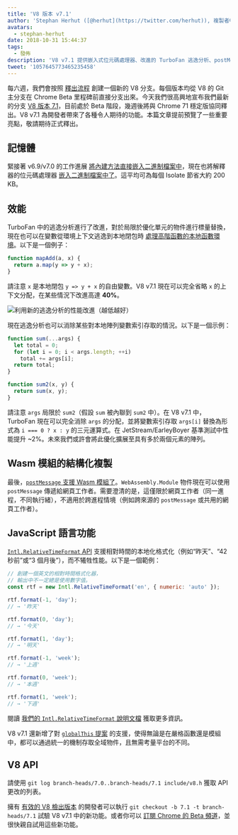```yaml
---
title: 'V8 版本 v7.1'
author: 'Stephan Herhut ([@herhut](https://twitter.com/herhut)), 複製者中的複製者'
avatars:
  - stephan-herhut
date: 2018-10-31 15:44:37
tags:
  - 發佈
description: 'V8 v7.1 提供嵌入式位元碼處理器、改進的 TurboFan 逃逸分析、postMessage(wasmModule)、Intl.RelativeTimeFormat 和 globalThis！'
tweet: '1057645773465235458'
---
```

每六週，我們會按照 [釋出流程](/docs/release-process) 創建一個新的 V8 分支。每個版本均從 V8 的 Git 主分支在 Chrome Beta 里程碑前直接分支出來。今天我們很高興地宣布我們最新的分支 [V8 版本 7.1](https://chromium.googlesource.com/v8/v8.git/+log/branch-heads/7.1)，目前處於 Beta 階段，幾週後將與 Chrome 71 穩定版協同釋出。V8 v7.1 為開發者帶來了各種令人期待的功能。本篇文章提前預覽了一些重要亮點，敬請期待正式釋出。

<!--truncate-->
## 記憶體

緊接著 v6.9/v7.0 的工作進展 [將內建方法直接嵌入二進制檔案中](/blog/embedded-builtins)，現在也將解釋器的位元碼處理器 [嵌入二進制檔案中了](https://bugs.chromium.org/p/v8/issues/detail?id=8068)。這平均可為每個 Isolate 節省大約 200 KB。

## 效能

TurboFan 中的逃逸分析進行了改進，對於局限於優化單元的物件進行標量替換，現在也可以在變數從環境上下文逃逸到本地閉包時 [處理高階函數的本地函數環境](https://bit.ly/v8-turbofan-context-sensitive-js-operators)。以下是一個例子：

```js
function mapAdd(a, x) {
  return a.map(y => y + x);
}
```

請注意 `x` 是本地閉包 `y => y + x` 的自由變數。V8 v7.1 現在可以完全省略 `x` 的上下文分配，在某些情況下改進高達 **40%**。

![利用新的逃逸分析的性能改進（越低越好）](/_img/v8-release-71/improved-escape-analysis.svg)

現在逃逸分析也可以消除某些對本地陣列變數索引存取的情況。以下是一個示例：

```js
function sum(...args) {
  let total = 0;
  for (let i = 0; i < args.length; ++i)
    total += args[i];
  return total;
}

function sum2(x, y) {
  return sum(x, y);
}
```

請注意 `args` 局限於 `sum2`（假設 `sum` 被內聯到 `sum2` 中）。在 V8 v7.1 中，TurboFan 現在可以完全消除 `args` 的分配，並將變數索引存取 `args[i]` 替換為形式為 `i === 0 ? x : y` 的三元運算式。在 JetStream/EarleyBoyer 基準測試中性能提升 ~2%。未來我們或許會將此優化擴展至具有多於兩個元素的陣列。

## Wasm 模組的結構化複製

最後，[`postMessage` 支援 Wasm 模組了](https://github.com/WebAssembly/design/pull/1074)。`WebAssembly.Module` 物件現在可以使用 `postMessage` 傳遞給網頁工作者。需要澄清的是，這僅限於網頁工作者（同一進程，不同執行緒），不適用於跨進程情境（例如跨來源的 `postMessage` 或共用的網頁工作者）。

## JavaScript 語言功能

[`Intl.RelativeTimeFormat` API](/features/intl-relativetimeformat) 支援相對時間的本地化格式化（例如“昨天”、“42 秒前”或“3 個月後”），而不犧牲性能。以下是一個範例：

```js
// 創建一個英文的相對時間格式化器，
// 輸出中不一定總是使用數字值。
const rtf = new Intl.RelativeTimeFormat('en', { numeric: 'auto' });

rtf.format(-1, 'day');
// → '昨天'

rtf.format(0, 'day');
// → '今天'

rtf.format(1, 'day');
// → '明天'

rtf.format(-1, 'week');
// → '上週'

rtf.format(0, 'week');
// → '本週'

rtf.format(1, 'week');
// → '下週'
```

閱讀 [我們的 `Intl.RelativeTimeFormat` 說明文檔](/features/intl-relativetimeformat) 獲取更多資訊。

V8 v7.1 還新增了對 [`globalThis` 提案](/features/globalthis) 的支援，使得無論是在嚴格函數還是模組中，都可以通過統一的機制存取全域物件，且無需考量平台的不同。

## V8 API

請使用 `git log branch-heads/7.0..branch-heads/7.1 include/v8.h` 獲取 API 更改的列表。

擁有 [有效的 V8 檢出版本](/docs/source-code#using-git) 的開發者可以執行 `git checkout -b 7.1 -t branch-heads/7.1` 試驗 V8 v7.1 中的新功能。或者你可以 [訂閱 Chrome 的 Beta 頻道](https://www.google.com/chrome/browser/beta.html)，並很快親自試用這些新功能。
